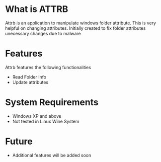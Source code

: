 # What is ATTRB
Attrb is an application to manipulate windows folder attribute. This is very helpful on changing attributes.
Initially created to fix folder attributes unecessary changes due to malware

# Features
Attrb features the following functionalities
- Read Folder Info
- Update attributes

# System Requirements
- Windows XP and above
- Not tested in Linux Wine System

# Future
- Additional features will be added soon

